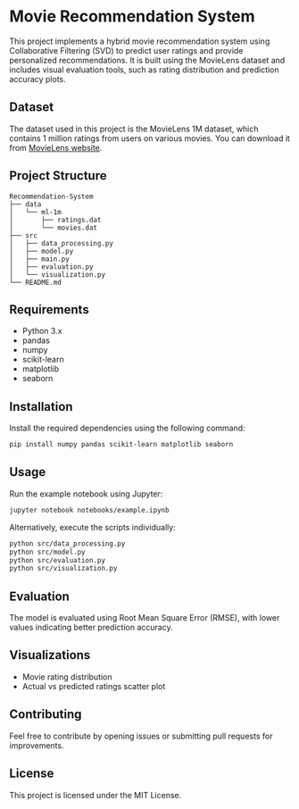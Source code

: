 # Movie Recommendation System

This project implements a hybrid movie recommendation system using Collaborative Filtering (SVD) to predict user ratings and provide personalized recommendations. It is built using the MovieLens dataset and includes visual evaluation tools, such as rating distribution and prediction accuracy plots.

## Dataset

The dataset used in this project is the MovieLens 1M dataset, which contains 1 million ratings from users on various movies. You can download it from [MovieLens website](https://grouplens.org/datasets/movielens/1m/).

## Project Structure

```
Recommendation-System
├── data
│   └── ml-1m
│       ├── ratings.dat
│       └── movies.dat
├── src
│   ├── data_processing.py
│   ├── model.py
│   ├── main.py
│   ├── evaluation.py
│   └── visualization.py
└── README.md
```

## Requirements

- Python 3.x
- pandas
- numpy
- scikit-learn
- matplotlib
- seaborn

## Installation

Install the required dependencies using the following command:

```bash
pip install numpy pandas scikit-learn matplotlib seaborn
```

## Usage

Run the example notebook using Jupyter:

```bash
jupyter notebook notebooks/example.ipynb
```

Alternatively, execute the scripts individually:

```bash
python src/data_processing.py
python src/model.py
python src/evaluation.py
python src/visualization.py
```

## Evaluation

The model is evaluated using Root Mean Square Error (RMSE), with lower values indicating better prediction accuracy.

## Visualizations

- Movie rating distribution
- Actual vs predicted ratings scatter plot

## Contributing

Feel free to contribute by opening issues or submitting pull requests for improvements.

## License

This project is licensed under the MIT License.

